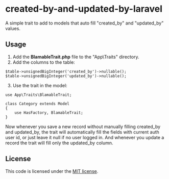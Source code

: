 # created-by-and-updated-by-laravel
A simple trait to add to models that auto fill "created_by" and "updated_by" values.

## Usage
1. Add the **BlamableTrait.php** file to the "App\Traits" directory.
2. Add the columns to the table:
```
$table->unsignedBigInteger('created_by')->nullable();
$table->unsignedBigInteger('updated_by')->nullable();
```

3. Use the trait in the model:
```
use App\Traits\BlamableTrait;

class Category extends Model
{
    use HasFactory, BlamableTrait;
}
```

Now whenever you save a new record without manually filling created_by and updated_by, the trait will automatically fill the fields with current auth user id, or just leave it null if no user logged in. And whenever you update a record the trait will fill only the updated_by column.


## License

This code is licensed under the [MIT license](https://opensource.org/licenses/MIT).
